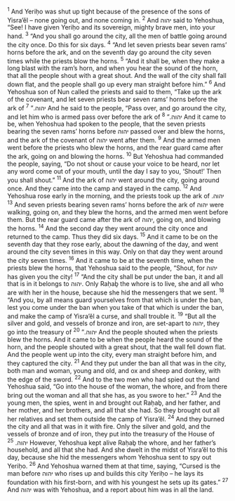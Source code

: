<sup>1</sup> And Yeriḥo was shut up tight because of the presence of the sons of Yisra’ĕl – none going out, and none coming in.
<sup>2</sup> And יהוה said to Yehoshua, “See! I have given Yeriḥo and its sovereign, mighty brave men, into your hand.
<sup>3</sup> “And you shall go around the city, all the men of battle going around the city once. Do this for six days.
<sup>4</sup> “And let seven priests bear seven rams’ horns before the ark, and on the seventh day go around the city seven times while the priests blow the horns.
<sup>5</sup> “And it shall be, when they make a long blast with the ram’s horn, and when you hear the sound of the horn, that all the people shout with a great shout. And the wall of the city shall fall down flat, and the people shall go up every man straight before him.”
<sup>6</sup> And Yehoshua son of Nun called the priests and said to them, “Take up the ark of the covenant, and let seven priests bear seven rams’ horns before the ark of יהוה.”
<sup>7</sup> And he said to the people, “Pass over, and go around the city, and let him who is armed pass over before the ark of יהוה.”
<sup>8</sup> And it came to be, when Yehoshua had spoken to the people, that the seven priests bearing the seven rams’ horns before יהוה passed over and blew the horns, and the ark of the covenant of יהוה went after them.
<sup>9</sup> And the armed men went before the priests who blew the horns, and the rear guard came after the ark, going on and blowing the horns.
<sup>10</sup> But Yehoshua had commanded the people, saying, “Do not shout or cause your voice to be heard, nor let any word come out of your mouth, until the day I say to you, ‘Shout!’ Then you shall shout.”
<sup>11</sup> And the ark of יהוה went around the city, going around once. And they came into the camp and stayed in the camp.
<sup>12</sup> And Yehoshua rose early in the morning, and the priests took up the ark of יהוה.
<sup>13</sup> And seven priests bearing seven rams’ horns before the ark of יהוה were walking, going on, and they blew the horns, and the armed men went before them. But the rear guard came after the ark of יהוה, going on, and blowing the horns.
<sup>14</sup> And the second day they went around the city once and returned to the camp. Thus they did six days.
<sup>15</sup> And it came to be on the seventh day that they rose early, about the dawning of the day, and went around the city seven times in this way. Only on that day they went around the city seven times.
<sup>16</sup> And it came to be at the seventh time, when the priests blew the horns, that Yehoshua said to the people, “Shout, for יהוה has given you the city!
<sup>17</sup> “And the city shall be put under the ban, it and all that is in it belongs to יהוה. Only Raḥaḇ the whore is to live, she and all who are with her in the house, because she hid the messengers that we sent.
<sup>18</sup> “And you, by all means guard yourselves from that which is under the ban, lest you come under the ban when you take of that which is under the ban, and make the camp of Yisra’ĕl a curse, and shall trouble it.
<sup>19</sup> “But all the silver and gold, and vessels of bronze and iron, are set-apart to יהוה, they go into the treasury of יהוה.”
<sup>20</sup> And the people shouted when the priests blew the horns. And it came to be when the people heard the sound of the horn, and the people shouted with a great shout, that the wall fell down flat. And the people went up into the city, every man straight before him, and they captured the city.
<sup>21</sup> And they put under the ban all that was in the city, both man and woman, young and old, and ox and sheep and donkey, with the edge of the sword.
<sup>22</sup> And to the two men who had spied out the land Yehoshua said, “Go into the house of the woman, the whore, and from there bring out the woman and all that she has, as you swore to her.”
<sup>23</sup> And the young men, the spies, went in and brought out Raḥaḇ, and her father, and her mother, and her brothers, and all that she had. So they brought out all her relatives and set them outside the camp of Yisra’ĕl.
<sup>24</sup> And they burned the city and all that was in it with fire. Only the silver and gold, and the vessels of bronze and of iron, they put into the treasury of the House of יהוה.
<sup>25</sup> However, Yehoshua kept alive Raḥaḇ the whore, and her father’s household, and all that she had. And she dwelt in the midst of Yisra’ĕl to this day, because she hid the messengers whom Yehoshua sent to spy out Yeriḥo.
<sup>26</sup> And Yehoshua warned them at that time, saying, “Cursed is the man before יהוה who rises up and builds this city Yeriḥo – he lays its foundation with his first-born, and with his youngest he sets up its gates.”
<sup>27</sup> And יהוה was with Yehoshua, and a report about him was in all the land.
